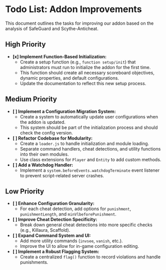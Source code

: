 # Todo List: Addon Improvements

This document outlines the tasks for improving our addon based on the analysis of SafeGuard and Scythe-Anticheat.

## High Priority

*   **[x] Implement Function-Based Initialization:**
    *   Create a setup function (e.g., `function setup/init`) that administrators must run to initialize the addon for the first time.
    *   This function should create all necessary scoreboard objectives, dynamic properties, and default configurations.
    *   Update the documentation to reflect this new setup process.

## Medium Priority

*   **[ ] Implement a Configuration Migration System:**
    *   Create a system to automatically update user configurations when the addon is updated.
    *   This system should be part of the initialization process and should check the config version.
*   **[ ] Refactor Codebase for Modularity:**
    *   Create a `loader.js` to handle initialization and module loading.
    *   Separate command handlers, cheat detections, and utility functions into their own modules.
    *   Use class extensions for `Player` and `Entity` to add custom methods.
*   **[ ] Add a Watchdog Handler:**
    *   Implement a `system.beforeEvents.watchdogTerminate` event listener to prevent script-related server crashes.

## Low Priority

*   **[ ] Enhance Configuration Granularity:**
    *   For each cheat detection, add options for `punishment`, `punishmentLength`, and `minVlbeforePunishment`.
*   **[ ] Improve Cheat Detection Specificity:**
    *   Break down general cheat detections into more specific checks (e.g., Killaura, Scaffold).
*   **[ ] Expand Command System and UI:**
    *   Add more utility commands (`invsee`, `vanish`, etc.).
    *   Improve the UI to allow for in-game configuration editing.
*   **[ ] Implement a Robust Flagging System:**
    *   Create a centralized `flag()` function to record violations and handle punishments.
